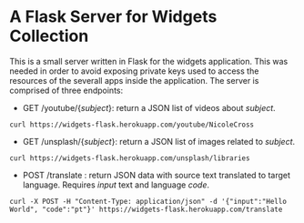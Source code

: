 # A Flask Server for Widgets Collection

This is a small server written in Flask for the widgets application. This was needed in order to avoid exposing private keys used to access the resources of the severall apps inside the application. The server is comprised of three endpoints:

- GET /youtube/{_subject_}: return a JSON list of videos about _subject_.

`curl https://widgets-flask.herokuapp.com/youtube/NicoleCross`

- GET /unsplash/{_subject_}: return a JSON list of images related to _subject_.

`curl https://widgets-flask.herokuapp.com/unsplash/libraries`

- POST /translate : return JSON data with source text translated to target language. Requires _input_ text and language _code_.

`curl -X POST -H "Content-Type: application/json" -d '{"input":"Hello World", "code":"pt"}' https://widgets-flask.herokuapp.com/translate`
